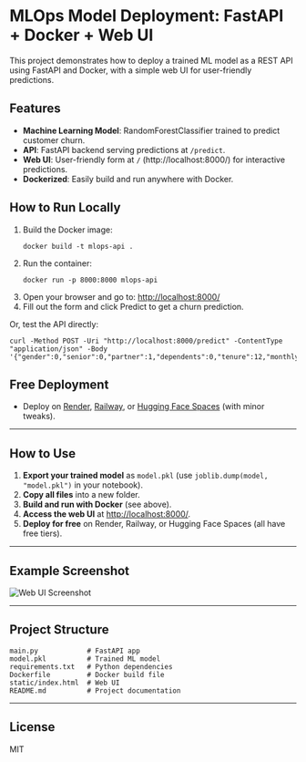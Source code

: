 # MLOps Model Deployment: FastAPI + Docker + Web UI

This project demonstrates how to deploy a trained ML model as a REST API using FastAPI and Docker, with a simple web UI for user-friendly predictions.

## Features

- **Machine Learning Model**: RandomForestClassifier trained to predict customer churn.
- **API**: FastAPI backend serving predictions at `/predict`.
- **Web UI**: User-friendly form at `/` (http://localhost:8000/) for interactive predictions.
- **Dockerized**: Easily build and run anywhere with Docker.

## How to Run Locally

1. Build the Docker image:
   ```
   docker build -t mlops-api .
   ```
2. Run the container:
   ```
   docker run -p 8000:8000 mlops-api
   ```
3. Open your browser and go to:
   [http://localhost:8000/](http://localhost:8000/)
4. Fill out the form and click Predict to get a churn prediction.

Or, test the API directly:
   ```
   curl -Method POST -Uri "http://localhost:8000/predict" -ContentType "application/json" -Body '{"gender":0,"senior":0,"partner":1,"dependents":0,"tenure":12,"monthly":70.0,"total":1000.0}'
   ```

## Free Deployment

- Deploy on [Render](https://render.com), [Railway](https://railway.app), or [Hugging Face Spaces](https://huggingface.co/spaces) (with minor tweaks).

---

## How to Use

1. **Export your trained model** as `model.pkl` (use `joblib.dump(model, "model.pkl")` in your notebook).
2. **Copy all files** into a new folder.
3. **Build and run with Docker** (see above).
4. **Access the web UI** at [http://localhost:8000/](http://localhost:8000/).
5. **Deploy for free** on Render, Railway, or Hugging Face Spaces (all have free tiers).

---

## Example Screenshot

![Web UI Screenshot](static/example-screenshot.png)

---

## Project Structure

```
main.py            # FastAPI app
model.pkl          # Trained ML model
requirements.txt   # Python dependencies
Dockerfile         # Docker build file
static/index.html  # Web UI
README.md          # Project documentation
```

---

## License

MIT
